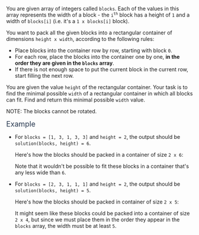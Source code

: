 <p>You are given array of integers called <code>blocks</code>. Each of the values in this array represents the width of a block - the <code>i<sup>th</sup></code> block has a height of <code>1</code> and a width of <code>blocks[i]</code> (i.e. it's a <code>1 x blocks[i]</code> block).</p>
<p>You want to pack all the given blocks into a rectangular container of dimensions <code>height x width</code>, according to the following rules:</p>
<ul>
<li>Place blocks into the container row by row, starting with block <code>0</code>.</li>
<li>For each row, place the blocks into the container one by one, <strong>in the order they are given in the <code>blocks</code> array</strong>.</li>
<li>If there is not enough space to put the current block in the current row, start filling the next row.</li>
</ul>
<p>You are given the value <code>height</code> of the rectangular container. Your task is to find the minimal possible <code>width</code> of a rectangular container in which all blocks can fit. Find and return this minimal possible <code>width</code> value.</p>
<p>NOTE: The blocks cannot be rotated.</p>
<p><span class="markdown--header" style="color:#2b3b52;font-size:1.4em">Example</span></p>
<ul>
<li>
<p>For <code>blocks = [1, 3, 1, 3, 3]</code> and <code>height = 2</code>, the output should be <code>solution(blocks, height) = 6</code>.</p>
<p>Here's how the blocks should be packed in a container of size <code>2 x 6</code>:<br>
<img src="https://codesignal.s3.amazonaws.com/tasks/packBlocks/img/exp1.png?_tm=1581986490350" alt=""></p>
<p>Note that it wouldn't be possible to fit these blocks in a container that's any less wide than <code>6</code>.</p>
</li>
<li>
<p>For <code>blocks = [2, 3, 1, 1, 1]</code> and <code>height = 2</code>, the output should be <code>solution(blocks, height) = 5</code>.</p>
<p>Here's how the blocks should be packed in container of size <code>2 x 5</code>:<br>
<img src="https://codesignal.s3.amazonaws.com/tasks/packBlocks/img/exp2.png?_tm=1581986490719" alt=""></p>
<p>It might seem like these blocks could be packed into a container of size <code>2 x 4</code>, but since we must place them in the order they appear in the <code>blocks</code> array, the width must be at least <code>5</code>.</p>
</li>
</ul>
